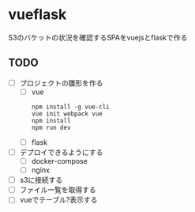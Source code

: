 vueflask
=====================

S3のバケットの状況を確認するSPAをvuejsとflaskで作る

## TODO

- [ ] プロジェクトの雛形を作る
    - [ ] vue
        ```
        npm install -g vue-cli
        vue init webpack vue
        npm install
        npm run dev
        ```
    - [ ] flask
- [ ] デプロイできるようにする
    - [ ] docker-compose
    - [ ] nginx
- [ ] s3に接続する
- [ ] ファイル一覧を取得する
- [ ] vueでテーブル?表示する
